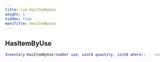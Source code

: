 ```yaml
---
title: Lua HasItemByUse
weight: 1
hidden: true
menuTitle: HasItemByUse
---
```

## HasItemByUse
```lua
Inventory:HasItemByUse(number use, uint8 quantity, uint8 where); -- number
```
